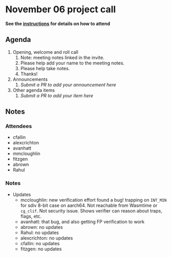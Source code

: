 # November 06 project call

**See the [instructions](../README.md) for details on how to attend**

## Agenda
1. Opening, welcome and roll call
    1. Note: meeting notes linked in the invite.
    1. Please help add your name to the meeting notes.
    1. Please help take notes.
    1. Thanks!
1. Announcements
    1. _Submit a PR to add your announcement here_
1. Other agenda items
    1. _Submit a PR to add your item here_

## Notes

### Attendees

- cfallin
- alexcrichton
- avanhatt
- mmcloughlin
- fitzgen
- abrown
- Rahul

### Notes

- Updates
  - mccloughlin: new verification effort found a bug! trapping on `INT_MIN` for
    sdiv 8-bit case on aarch64. Not reachable from Wasmtime or `cg_clif`. Not
    security issue. Shows verifier can reason about traps, flags, etc.
  - avanhatt: that bug, and also getting FP verification to work
  - abrown: no updates
  - Rahul: no updates
  - alexcrichton: no updates
  - cfallin: no updates
  - fitzgen: no updates
